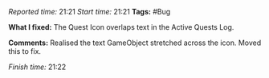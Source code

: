 
*Reported time:* 21:21
*Start time:* 21:21
**Tags:** #Bug 

**What I fixed:**
The Quest Icon overlaps text in the Active Quests Log.

**Comments:**
Realised the text GameObject stretched across the icon. Moved this to fix.

*Finish time:* 21:22